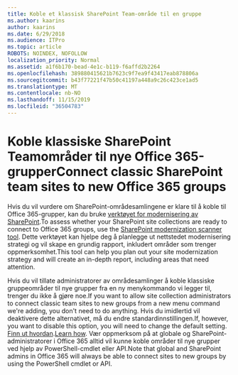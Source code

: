 ```yaml
---
title: Koble et klassisk SharePoint Team-område til en gruppe
ms.author: kaarins
author: kaarins
ms.date: 6/29/2018
ms.audience: ITPro
ms.topic: article
ROBOTS: NOINDEX, NOFOLLOW
localization_priority: Normal
ms.assetid: a1f6b170-bead-4e1c-b119-f6affd2b2264
ms.openlocfilehash: 389880415621b7623c9f7ea9f43417eab878806a
ms.sourcegitcommit: b43f77221f47b50c41197a448a9c26c423ce1ad5
ms.translationtype: MT
ms.contentlocale: nb-NO
ms.lasthandoff: 11/15/2019
ms.locfileid: "36504783"
---
```

# <a name="connect-classic-sharepoint-team-sites-to-new-office-365-groups"></a><span data-ttu-id="ef4e0-102">Koble klassiske SharePoint Teamområder til nye Office 365-grupper</span><span class="sxs-lookup"><span data-stu-id="ef4e0-102">Connect classic SharePoint team sites to new Office 365 groups</span></span>

<span data-ttu-id="ef4e0-103">Hvis du vil vurdere om SharePoint-områdesamlingene er klare til å koble til Office 365-grupper, kan du bruke [verktøyet for modernisering av SharePoint](https://go.microsoft.com/fwlink/?linkid=873066).</span><span class="sxs-lookup"><span data-stu-id="ef4e0-103">To assess whether your SharePoint site collections are ready to connect to Office 365 groups, use the [SharePoint modernization scanner tool](https://go.microsoft.com/fwlink/?linkid=873066).</span></span> <span data-ttu-id="ef4e0-104">Dette verktøyet kan hjelpe deg å planlegge ut nettstedet modernisering strategi og vil skape en grundig rapport, inkludert områder som trenger oppmerksomhet.</span><span class="sxs-lookup"><span data-stu-id="ef4e0-104">This tool can help you plan out your site modernization strategy and will create an in-depth report, including areas that need attention.</span></span>
  
<span data-ttu-id="ef4e0-105">Hvis du vil tillate administratorer av områdesamlinger å koble klassiske gruppeområder til nye grupper fra en ny menykommando vi legger til, trenger du ikke å gjøre noe.</span><span class="sxs-lookup"><span data-stu-id="ef4e0-105">If you want to allow site collection administrators to connect classic team sites to new groups from a new menu command we're adding, you don't need to do anything.</span></span> <span data-ttu-id="ef4e0-106">Hvis du imidlertid vil deaktivere dette alternativet, må du endre standardinnstillingen.</span><span class="sxs-lookup"><span data-stu-id="ef4e0-106">If, however, you want to disable this option, you will need to change the default setting.</span></span> <span data-ttu-id="ef4e0-107">[Finn ut hvordan](https://go.microsoft.com/fwlink/?linkid=2004316).</span><span class="sxs-lookup"><span data-stu-id="ef4e0-107">[Learn how](https://go.microsoft.com/fwlink/?linkid=2004316).</span></span> <span data-ttu-id="ef4e0-108">Vær oppmerksom på at globale og SharePoint-administratorer i Office 365 alltid vil kunne koble områder til nye grupper ved hjelp av PowerShell-cmdlet eller API.</span><span class="sxs-lookup"><span data-stu-id="ef4e0-108">Note that global and SharePoint admins in Office 365 will always be able to connect sites to new groups by using the PowerShell cmdlet or API.</span></span>
  

